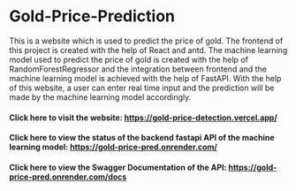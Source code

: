 # Gold-Price-Prediction
This is a website which is used to predict the price of gold. The frontend of this project is created with the help of React and antd. The machine learning model used to predict the price of gold is created with the help of RandomForestRegressor and the integration between frontend and the machine learning model is achieved with the help of FastAPI. With the help of this website, a user can enter real time input and the prediction will be made by the machine learning model accordingly.

#### Click here to visit the website: https://gold-price-detection.vercel.app/

#### Click here to view the status of the backend fastapi API of the machine learning model: https://gold-price-pred.onrender.com/

#### Click here to view the Swagger Documentation of the API: https://gold-price-pred.onrender.com/docs
